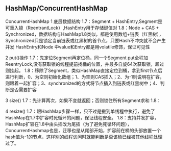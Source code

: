 ## HashMap/ConcurrentHashMap 





ConcurrentHashMap
1 底层数据结构
1.7：Segment + HashEntry,Segment是可重入锁（ReentrantLock）,HashEntry用于存储键值对
1.8：Node + CAS + Synchronized，数据结构与HashMap1.8类似，都是使用数组+链表（红黑树），Synchronized只是锁定当前链表或红黑树的首节点，只要Hash不冲突就不会产生并发
HashEntry和Node 中value和Entry都是用volatile修饰，保证可见性

2 put()操作
1.7：先定位Segment再定位桶，同一个Segment put全程加ReentryLock,没有获取锁的线程提前找桶的位置，并最多自旋64次获取锁，超过则挂起。
1.8：移除了Segment，类似HashMap直接定位到桶，拿到first节点后进行判断，0、为空则初始化数组；1、为空则CAS插入；2、为-1则说明在扩容，则跟着一起扩容；3、synchronized的方式将节点插入到链表或红黑树中；4、判断是否需要扩容

3 size()
1.7：先计算两次，如果不变就返回；否则锁住所有Segment求和
1.8：

4 resize()
1.7：跟HashMap步骤一样，只不过是搬到单线程中执行，避免了HashMap在1.7中扩容时死循环的问题，保证线程安全。
1.8：支持并发扩容，HashMap扩容在1.8中由头插改为尾插（为了避免死循环问题），ConcurrentHashmap也是，迁移也是从尾部开始，扩容前在桶的头部放置一个hash值为-1的节点，这样别的线程访问时就能判断是否该桶已经被其他线程处理过了。
